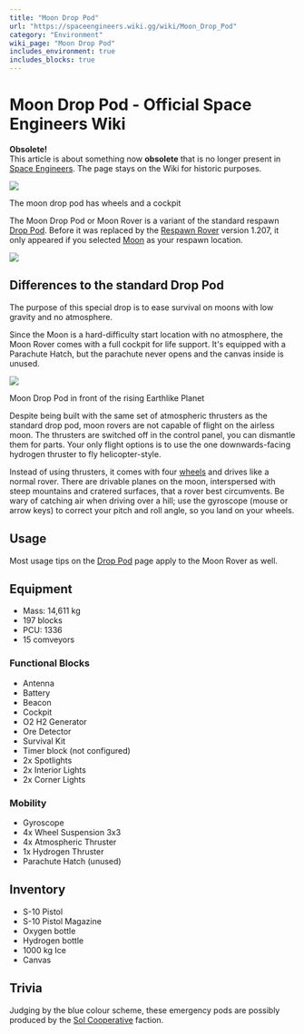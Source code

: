 ```yaml
---
title: "Moon Drop Pod"
url: "https://spaceengineers.wiki.gg/wiki/Moon_Drop_Pod"
category: "Environment"
wiki_page: "Moon Drop Pod"
includes_environment: true
includes_blocks: true
---
```


# Moon Drop Pod - Official Space Engineers Wiki

**Obsolete!**  
This article is about something now **obsolete** that is no longer present in [Space Engineers](https://spaceengineers.wiki.gg/wiki/Space_Engineers "Space Engineers"). The page stays on the Wiki for historic purposes.

[![](https://spaceengineers.wiki.gg/images/Respawn_pod_2.png?3abdb1)](https://spaceengineers.wiki.gg/wiki/File:Respawn_pod_2.png)

The moon drop pod has wheels and a cockpit

The Moon Drop Pod or Moon Rover is a variant of the standard respawn [Drop Pod](https://spaceengineers.wiki.gg/wiki/Drop_Pods "Drop Pods"). Before it was replaced by the [Respawn Rover](https://spaceengineers.wiki.gg/wiki/Respawn_Rover "Respawn Rover") version 1.207, it only appeared if you selected [Moon](https://spaceengineers.wiki.gg/wiki/Moon "Moon") as your respawn location.

[![](https://spaceengineers.wiki.gg/images/thumb/Moon_Drop_Pod_respawn_screen.png/320px-Moon_Drop_Pod_respawn_screen.png?7dee80)](https://spaceengineers.wiki.gg/wiki/File:Moon_Drop_Pod_respawn_screen.png)

## Differences to the standard Drop Pod

The purpose of this special drop is to ease survival on moons with low gravity and no atmosphere.

Since the Moon is a hard-difficulty start location with no atmosphere, the Moon Rover comes with a full cockpit for life support. It's equipped with a Parachute Hatch, but the parachute never opens and the canvas inside is unused.

[![](https://spaceengineers.wiki.gg/images/thumb/Moon_Drop_Pod_panorama.jpg/320px-Moon_Drop_Pod_panorama.jpg?8ba684)](https://spaceengineers.wiki.gg/wiki/File:Moon_Drop_Pod_panorama.jpg)

Moon Drop Pod in front of the rising Earthlike Planet

Despite being built with the same set of atmospheric thrusters as the standard drop pod, moon rovers are not capable of flight on the airless moon. The thrusters are switched off in the control panel, you can dismantle them for parts. Your only flight options is to use the one downwards-facing hydrogen thruster to fly helicopter-style.

Instead of using thrusters, it comes with four [wheels](https://spaceengineers.wiki.gg/wiki/Wheel_Suspension "Wheel Suspension") and drives like a normal rover. There are drivable planes on the moon, interspersed with steep mountains and cratered surfaces, that a rover best circumvents. Be wary of catching air when driving over a hill; use the gyroscope (mouse or arrow keys) to correct your pitch and roll angle, so you land on your wheels.

## Usage

Most usage tips on the [Drop Pod](https://spaceengineers.wiki.gg/wiki/Drop_Pod "Drop Pod") page apply to the Moon Rover as well.

## Equipment

*   Mass: 14,611 kg
*   197 blocks
*   PCU: 1336
*   15 comveyors

### Functional Blocks

*   Antenna
*   Battery
*   Beacon
*   Cockpit
*   O2 H2 Generator
*   Ore Detector
*   Survival Kit
*   Timer block (not configured)
*   2x Spotlights
*   2x Interior Lights
*   2x Corner Lights

### Mobility

*   Gyroscope
*   4x Wheel Suspension 3x3
*   4x Atmospheric Thruster
*   1x Hydrogen Thruster
*   Parachute Hatch (unused)

## Inventory

*   S-10 Pistol
*   S-10 Pistol Magazine
*   Oxygen bottle
*   Hydrogen bottle
*   1000 kg Ice
*   Canvas

## Trivia

Judging by the blue colour scheme, these emergency pods are possibly produced by the [Sol Cooperative](https://spaceengineers.wiki.gg/wiki/Sol_Cooperative "Sol Cooperative") faction.